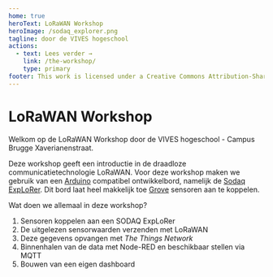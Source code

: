 ```yaml
---
home: true
heroText: LoRaWAN Workshop
heroImage: /sodaq_explorer.png
tagline: door de VIVES hogeschool
actions:
  - text: Lees verder →
    link: /the-workshop/
    type: primary
footer: This work is licensed under a Creative Commons Attribution-ShareAlike 4.0 International License.
---
```


# LoRaWAN Workshop

Welkom op de LoRaWAN Workshop door de VIVES hogeschool - Campus Brugge Xaverianenstraat.

Deze workshop geeft een introductie in de draadloze communicatietechnologie LoRaWAN. Voor deze workshop maken we gebruik van een [Arduino](https://www.arduino.cc/) compatibel ontwikkelbord, namelijk de [Sodaq ExpLoRer](https://shop.sodaq.com/explorer.html). Dit bord laat heel makkelijk toe [Grove](http://wiki.seeedstudio.com/Grove/) sensoren aan te koppelen.

Wat doen we allemaal in deze workshop?

1. Sensoren koppelen aan een SODAQ ExpLoRer
2. De uitgelezen sensorwaarden verzenden met LoRaWAN
3. Deze gegevens opvangen met *The Things Network*
4. Binnenhalen van de data met Node-RED en beschikbaar stellen via MQTT
5. Bouwen van een eigen dashboard
